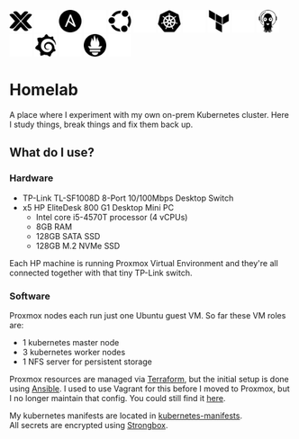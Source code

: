 <p align="left">
  <img width="40" src="docs/images/proxmox_dark.svg#gh-light-mode-only" title="Proxmox"/>
  <img width="40" src="docs/images/proxmox_light.svg#gh-dark-mode-only" title="Proxmox"/>
  <img width="40" src="docs/images/ansible_dark.svg#gh-light-mode-only" title="Ansible"/>
  <img width="40" src="docs/images/ansible_light.svg#gh-dark-mode-only" title="Ansible"/>
  <img width="40" src="docs/images/ubuntu_dark.svg#gh-light-mode-only" title="Ubuntu"/>
  <img width="40" src="docs/images/ubuntu_light.svg#gh-dark-mode-only" title="Ubuntu"/>
  <img width="40" src="docs/images/kubernetes_dark.svg#gh-light-mode-only" title="Kubernetes"/>
  <img width="40" src="docs/images/kubernetes_light.svg#gh-dark-mode-only" title="Kubernetes"/>
  <img width="40" src="docs/images/terraform_dark.svg#gh-light-mode-only" title="Terraform"/>
  <img width="40" src="docs/images/terraform_light.svg#gh-dark-mode-only" title="Terraform"/>
  <img width="40" src="docs/images/argo_dark.svg#gh-light-mode-only" title="ArgoCD"/>
  <img width="40" src="docs/images/argo_light.svg#gh-dark-mode-only" title="ArgoCD"/>
  <img width="40" src="docs/images/grafana_dark.svg#gh-light-mode-only" title="Grafana"/>
  <img width="40" src="docs/images/grafana_light.svg#gh-dark-mode-only" title="Grafana"/>
  <img width="40" src="docs/images/prometheus_dark.svg#gh-light-mode-only" title="Prometheus"/>
  <img width="40" src="docs/images/prometheus_light.svg#gh-dark-mode-only" title="Prometheus"/>
</p>

# Homelab

A place where I experiment with my own on-prem Kubernetes cluster. Here I study
things, break things and fix them back up.

## What do I use?
### Hardware
- TP-Link TL-SF1008D 8-Port 10/100Mbps Desktop Switch
- x5 HP EliteDesk 800 G1 Desktop Mini PC
  - Intel core i5-4570T processor (4 vCPUs)
  - 8GB RAM
  - 128GB SATA SSD
  - 128GB M.2 NVMe SSD

Each HP machine is running Proxmox Virtual Environment and they're all connected
together with that tiny TP-Link switch.

### Software
Proxmox nodes each run just one Ubuntu guest VM. So far these VM roles are:
- 1 kubernetes master node
- 3 kubernetes worker nodes
- 1 NFS server for persistent storage

Proxmox resources are managed via [Terraform](https://github.com/DTLP/homelab/tree/main/terraform),
but the initial setup is done using [Ansible](https://github.com/DTLP/homelab/tree/main/ansible). I used to use Vagrant for this before I moved to Proxmox, but I no
longer maintain that config. You could still find it [here](https://github.com/DTLP/homelab/tree/main/vagrant).

My kubernetes manifests are located in [kubernetes-manifests](https://github.com/DTLP/homelab/tree/main/kubernetes-manifests).  
All secrets are encrypted using [Strongbox](https://github.com/uw-labs/strongbox).
